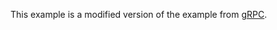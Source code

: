 This example is a modified version of the example from [gRPC](https://github.com/grpc/grpc/tree/master/examples/cpp/helloworld).
